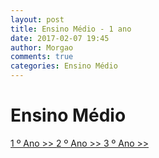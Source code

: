 ```yaml
---
layout: post
title: Ensino Médio - 1 ano
date: 2017-02-07 19:45
author: Morgao
comments: true
categories: Ensino Médio
---
```



# Ensino Médio
[1 º Ano >> ](https://tecritmodigital.com.br/#)
[2 º Ano >> ](https://tecritmodigital.com.br/#)
[3 º Ano >> ](https://tecritmodigital.com.br/#)